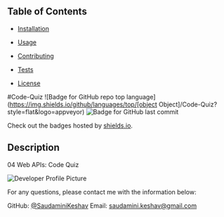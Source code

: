 
## Table of Contents 

* [Installation](#installation)

* [Usage](#usage)

* [Contributing](#contributing)

* [Tests](#tests)

* [License](#license)

#Code-Quiz
![Badge for GitHub repo top language](https://img.shields.io/github/languages/top/[object Object]/Code-Quiz?style=flat&logo=appveyor) ![Badge for GitHub last commit](https://img.shields.io/github/last-commit/undefined/undefined?style=flat&logo=appveyor)
  
  Check out the badges hosted by [shields.io](https://shields.io/).
  
  ## Description 
  
  04 Web APIs: Code Quiz
  
![Developer Profile Picture](https://avatars3.githubusercontent.com/u/65425185?v=4) 
  
For any questions, please contact me with the information below:
 
 GitHub: [@SaudaminiKeshav](https://github.com/SaudaminiKeshav)
Email: saudamini.keshav@gmail.com
